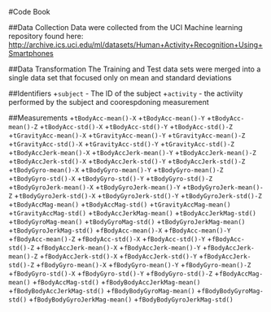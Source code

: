 #Code Book

##Data Collection
Data were collected from the UCI Machine learning repository found here: http://archive.ics.uci.edu/ml/datasets/Human+Activity+Recognition+Using+Smartphones

##Data Transformation
The Training and Test data sets were merged into a single data set that focused only on mean and standard deviations

##Identifiers
+`subject` - The ID of the subject
+`activity` - the activiity performed by the subject and coorespdoning measurement

##Measurements
+`tBodyAcc-mean()-X`
+`tBodyAcc-mean()-Y`
+`tBodyAcc-mean()-Z`
+`tBodyAcc-std()-X`
+`tBodyAcc-std()-Y`
+`tBodyAcc-std()-Z`
+`tGravityAcc-mean()-X`
+`tGravityAcc-mean()-Y`
+`tGravityAcc-mean()-Z`
+`tGravityAcc-std()-X`
+`tGravityAcc-std()-Y`
+`tGravityAcc-std()-Z`
+`tBodyAccJerk-mean()-X`
+`tBodyAccJerk-mean()-Y`
+`tBodyAccJerk-mean()-Z`
+`tBodyAccJerk-std()-X`
+`tBodyAccJerk-std()-Y`
+`tBodyAccJerk-std()-Z`
+`tBodyGyro-mean()-X`
+`tBodyGyro-mean()-Y`
+`tBodyGyro-mean()-Z`
+`tBodyGyro-std()-X`
+`tBodyGyro-std()-Y`
+`tBodyGyro-std()-Z`
+`tBodyGyroJerk-mean()-X`
+`tBodyGyroJerk-mean()-Y`
+`tBodyGyroJerk-mean()-Z`
+`tBodyGyroJerk-std()-X`
+`tBodyGyroJerk-std()-Y`
+`tBodyGyroJerk-std()-Z`
+`tBodyAccMag-mean()`
+`tBodyAccMag-std()`
+`tGravityAccMag-mean()`
+`tGravityAccMag-std()`
+`tBodyAccJerkMag-mean()`
+`tBodyAccJerkMag-std()`
+`tBodyGyroMag-mean()`
+`tBodyGyroMag-std()`
+`tBodyGyroJerkMag-mean()`
+`tBodyGyroJerkMag-std()`
+`fBodyAcc-mean()-X`
+`fBodyAcc-mean()-Y`
+`fBodyAcc-mean()-Z`
+`fBodyAcc-std()-X`
+`fBodyAcc-std()-Y`
+`fBodyAcc-std()-Z`
+`fBodyAccJerk-mean()-X`
+`fBodyAccJerk-mean()-Y`
+`fBodyAccJerk-mean()-Z`
+`fBodyAccJerk-std()-X`
+`fBodyAccJerk-std()-Y`
+`fBodyAccJerk-std()-Z`
+`fBodyGyro-mean()-X`
+`fBodyGyro-mean()-Y`
+`fBodyGyro-mean()-Z`
+`fBodyGyro-std()-X`
+`fBodyGyro-std()-Y`
+`fBodyGyro-std()-Z`
+`fBodyAccMag-mean()`
+`fBodyAccMag-std()`
+`fBodyBodyAccJerkMag-mean()`
+`fBodyBodyAccJerkMag-std()`
+`fBodyBodyGyroMag-mean()`
+`fBodyBodyGyroMag-std()`
+`fBodyBodyGyroJerkMag-mean()`
+`fBodyBodyGyroJerkMag-std()`

